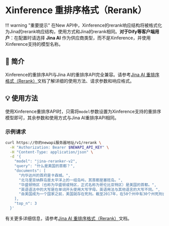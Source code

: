 # Xinference 重排序格式（Rerank）

!!! warning "重要提示"
    在New API中，Xinference的rerank响应结构将被格式化为Jina的rerank响应结构，使用方式和Jina的rerank相同。**对于Dify等客户端用户**：在配置时请选择 **Jina AI** 作为供应商类型，而不是Xinference，并使用Xinference支持的模型名称。

## 📝 简介

Xinference的重排序API与Jina AI的重排序API完全兼容。请参考[Jina AI 重排序格式（Rerank）](jinaai-rerank.md)文档了解详细的使用方法、请求参数和响应格式。

## 💡 使用方法

使用Xinference重排序API时，只需将`model`参数设置为Xinference支持的重排序模型即可，其余参数和使用方式与Jina AI重排序API相同。

### 示例请求

```bash
curl https://你的newapi服务器地址/v1/rerank \
  -H "Authorization: Bearer $NEWAPI_API_KEY" \
  -H "Content-Type: application/json" \
  -d '{
    "model": "jina-reranker-v2",
    "query": "什么是美国的首都？",
    "documents": [
      "内华达州的首府是卡森城。",
      "北马里亚纳群岛是太平洋上的一组岛屿，其首都是塞班岛。",
      "华盛顿特区（也称为华盛顿或特区，正式名称为哥伦比亚特区）是美国的首都。",
      "英语语法中的大写是在单词开头使用大写字母。英语用法与其他语言的大写不同。",
      "自美国成为一个国家之前，美国就存在死刑。截至2017年，在50个州中有30个州死刑合法。"
    ],
    "top_n": 3
  }'
```

有关更多详细信息，请参考[Jina AI 重排序格式（Rerank）](jinaai-rerank.md)文档。